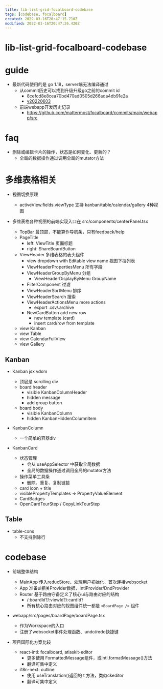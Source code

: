 ```yaml
---
title: lib-list-grid-focalboard-codebase
tags: [codebase, focalboard]
created: 2022-03-16T20:47:15.710Z
modified: 2022-03-16T20:47:26.420Z
---
```


# lib-list-grid-focalboard-codebase

# guide

- 最新代码使用的是 go 1.18，server端无法编译通过
  - 从commit历史可以找到升级升级go之前的commit id
    - 8cefcd8e8cea70bd470ad0505d266ada4db91e2a
    - [v20220603](https://github.com/mattermost/focalboard/commits/main?after=e31821501c2d5f53329916b0ebd5165c09e480d8+69&branch=main)
  - 前端webapp开发历史记录
    - https://github.com/mattermost/focalboard/commits/main/webapp/src
# faq
- 删除或编辑卡片的操作，状态是如何变化、更新的？
  - 全局的数据操作通过调用全局的mutator方法
# 多维表格相关
- 视图切换原理
  - activeView.fields.viewType 支持 kanban/table/calendar/gallery 4种视图

- 多维表格各种视图的前端实现入口在 src/components/centerPanel.tsx
  - TopBar 最顶部，不能算作导航条，只有feedback/help
  - PageTitle
    - left: ViewTitle 页面标题
    - right: ShareBoardButton
  - ViewHeader 多维表格的表头组件
    - view dropdown with Editable view name 视图下拉列表
    - ViewHeaderPropertiesMenu 所有字段
    - ViewHeaderGroupByMenu 分组
      - ViewHeaderDisplayByMenu GroupName
    - FilterComponent 过滤
    - ViewHeaderSortMenu 排序
    - ViewHeaderSearch 搜索
    - ViewHeaderActionsMenu more actions
      - export .csv/.archive
    - NewCardButton add new row
      - new template (card)
      - insert card/row from template
  - view Kanban
  - view Table
  - view CalendarFullView
  - view Gallery

## Kanban

- Kanban jsx vdom
  - 顶层是 scrolling div
  - board header
    - visible KanbanColumnHeader
    - hidden message
    - add group button
  - board body
    - visible KanbanColumn
    - hidden KanbanHiddenColumnItem

- KanbanColumn
  - 一个简单的容器div

- KanbanCard
  - 状态管理
    - 会从 useAppSelector 中获取全局数据
    - 全局的数据操作通过调用全局的mutator方法
  - 操作菜单工具条
    - 删除、重复、复制链接
  - card icon + title
  - visiblePropertyTemplates => PropertyValueElement
  - CardBadges
  - OpenCardTourStep / CopyLinkTourStep

## Table

- table-cons
  - 不支持删除行
# codebase
- 前端整体结构
  - MainApp 传入reduxStore、处理用户初始化、首次连接websocket
  - App 准备ui相关Provider数据，IntlProvider/DndProvider
  - Router 基于路由守备定义了核心ui与路由对应的结构
    - /:boardId?/:viewId?/:cardId?
    - 所有核心路由对应的视图组件统一都是 `<BoardPage />` 组件

- webapp/src/pages/boardPage/boardPage.tsx 
  - 作为Workspace的入口
  - 注册了websocket事件处理函数、undo/redo快捷键

- 项目国际化方案比较
  - react-intl: focalboard, atlaskit-editor
    - 更多使用 FormattedMessage组件，或intl.formatMessage()方法
    - 翻译可集中定义
  - i18n-next: outline
    - 使用 useTranslation()返回的 t 方法，类似ckeditor
    - 翻译可集中定义
